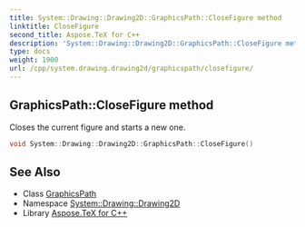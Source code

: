 ```yaml
---
title: System::Drawing::Drawing2D::GraphicsPath::CloseFigure method
linktitle: CloseFigure
second_title: Aspose.TeX for C++
description: 'System::Drawing::Drawing2D::GraphicsPath::CloseFigure method. Closes the current figure and starts a new one in C++.'
type: docs
weight: 1900
url: /cpp/system.drawing.drawing2d/graphicspath/closefigure/
---
```

## GraphicsPath::CloseFigure method


Closes the current figure and starts a new one.

```cpp
void System::Drawing::Drawing2D::GraphicsPath::CloseFigure()
```

## See Also

* Class [GraphicsPath](../)
* Namespace [System::Drawing::Drawing2D](../../)
* Library [Aspose.TeX for C++](../../../)
